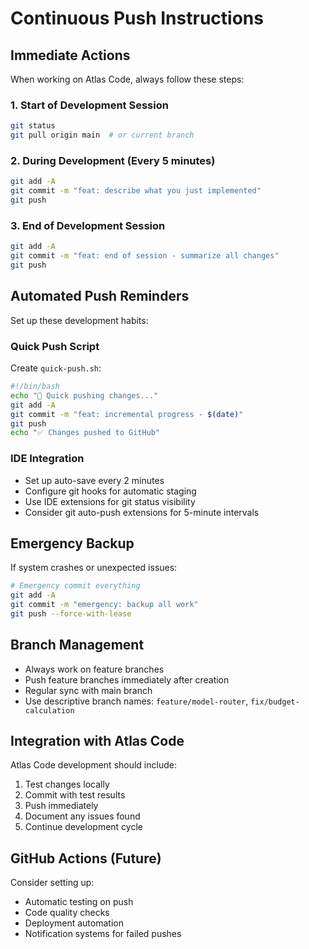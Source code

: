 # Continuous Push Instructions

## Immediate Actions
When working on Atlas Code, always follow these steps:

### 1. Start of Development Session
```bash
git status
git pull origin main  # or current branch
```

### 2. During Development (Every 5 minutes)
```bash
git add -A
git commit -m "feat: describe what you just implemented"
git push
```

### 3. End of Development Session
```bash
git add -A
git commit -m "feat: end of session - summarize all changes"
git push
```

## Automated Push Reminders
Set up these development habits:

### Quick Push Script
Create `quick-push.sh`:
```bash
#!/bin/bash
echo "🚀 Quick pushing changes..."
git add -A
git commit -m "feat: incremental progress - $(date)"
git push
echo "✅ Changes pushed to GitHub"
```

### IDE Integration
- Set up auto-save every 2 minutes
- Configure git hooks for automatic staging
- Use IDE extensions for git status visibility
- Consider git auto-push extensions for 5-minute intervals

## Emergency Backup
If system crashes or unexpected issues:
```bash
# Emergency commit everything
git add -A
git commit -m "emergency: backup all work"
git push --force-with-lease
```

## Branch Management
- Always work on feature branches
- Push feature branches immediately after creation
- Regular sync with main branch
- Use descriptive branch names: `feature/model-router`, `fix/budget-calculation`

## Integration with Atlas Code
Atlas Code development should include:
1. Test changes locally
2. Commit with test results
3. Push immediately
4. Document any issues found
5. Continue development cycle

## GitHub Actions (Future)
Consider setting up:
- Automatic testing on push
- Code quality checks
- Deployment automation
- Notification systems for failed pushes